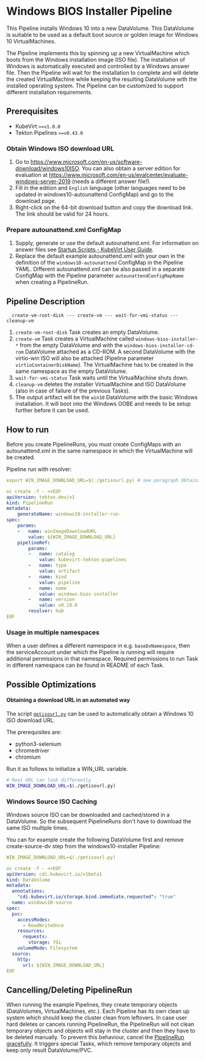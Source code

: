 # Windows BIOS Installer Pipeline

This Pipeline installs Windows 10 into a new DataVolume. This DataVolume is suitable to be used as a default boot source or golden image for Windows 10 VirtualMachines.

The Pipeline implements this by spinning up a new VirtualMachine which boots from the Windows installation image (ISO file). The installation of Windows is automatically executed and controlled by a Windows answer file. Then the Pipeline will wait for the installation to complete and will delete the created VirtualMachine while keeping the resulting DataVolume with the installed operating system. The Pipeline can be customized to support different installation requirements.

## Prerequisites

- KubeVirt `>=v1.0.0`
- Tekton Pipelines `>=v0.43.0`

### Obtain Windows ISO download URL

1. Go to https://www.microsoft.com/en-us/software-download/windows10ISO.
   You can also obtain a server edition for evaluation at https://www.microsoft.com/en-us/evalcenter/evaluate-windows-server-2019 (needs a different answer file!).
2. Fill in the edition and `English` language (other languages need to be updated in windows10-autounattend ConfigMap) and go to the download page.
3. Right-click on the 64-bit download button and copy the download link. The link should be valid for 24 hours.

### Prepare autounattend.xml ConfigMap

1. Supply, generate or use the default autounattend.xml.
   For information on answer files see [Startup Scripts - KubeVirt User Guide](https://kubevirt.io/user-guide/virtual_machines/startup_scripts/#sysprep).
2. Replace the default example autounattend.xml with your own in the definition of the `windows10-autounattend` ConfigMap in the Pipeline YAML.
   Different autounattend.xml can be also passed in a separate ConfigMap with the Pipeline parameter `autounattendConfigMapName` when creating a PipelineRun.

## Pipeline Description

```
  create-vm-root-disk --- create-vm --- wait-for-vmi-status --- cleanup-vm
```

1. `create-vm-root-disk` Task creates an empty DataVolume.
2. `create-vm` Task creates a VirtualMachine called `windows-bios-installer-*`
   from the empty DataVolume and with the `windows-bios-installer-cd-rom` DataVolume attached as a CD-ROM.
   A second DataVolume with the virtio-win ISO will also be attached (Pipeline parameter `virtioContainerDiskName`). The VirtualMachine has to be created in the same namespace as the empty DataVolume.
3. `wait-for-vmi-status` Task waits until the VirtualMachine shuts down.
4. `cleanup-vm` deletes the installer VirtualMachine and ISO DataVolume (also in case of failure of the previous Tasks).
5. The output artifact will be the `win10` DataVolume with the basic Windows installation.
   It will boot into the Windows OOBE and needs to be setup further before it can be used.

## How to run

Before you create PipelineRuns, you must create ConfigMaps with an autounattend.xml in the same namespace in which the VirtualMachine will be created.

Pipeline run with resolver:
```yaml
export WIN_IMAGE_DOWNLOAD_URL=$(./getisourl.py) # see paragraph Obtaining a download URL in an automated way

oc create -f - <<EOF
apiVersion: tekton.dev/v1
kind: PipelineRun
metadata:
    generateName: windows10-installer-run-
spec:
    params:
    -   name: winImageDownloadURL
        value: ${WIN_IMAGE_DOWNLOAD_URL}
    pipelineRef:
        params:
        -   name: catalog
            value: kubevirt-tekton-pipelines
        -   name: type
            value: artifact
        -   name: kind
            value: pipeline
        -   name: name
            value: windows-bios-installer
        -   name: version
            value: v0.19.0
        resolver: hub
EOF
```

### Usage in multiple namespaces

When a user defines a different namespace in e.g. `baseDvNamespace`, then the serviceAccount under which the Pipeline is running will require additional permissions in that namespace. Required permissions to run Task in different namespace can be found in README of each Task.

## Possible Optimizations

#### Obtaining a download URL in an automated way

The script [`getisourl.py`](https://github.com/kubevirt/kubevirt-tekton-tasks/blob/main/release/pipelines/windows-bios-installer/getisourl.py) can be used to automatically obtain a Windows 10 ISO download URL.

The prerequisites are:

- python3-selenium
- chromedriver
- chromium

Run it as follows to initialize a WIN_URL variable.

```bash
# Real URL can look differently
WIN_IMAGE_DOWNLOAD_URL=$(./getisourl.py)
```

### Windows Source ISO Caching

Windows source ISO can be downloaded and cached/stored in a DataVolume. So the subsequent PipelineRuns don't have to download the same ISO multiple times.

You can for example create the following DataVolume first and remove create-source-dv step from the windows10-installer Pipeline:

```yaml
WIN_IMAGE_DOWNLOAD_URL=$(./getisourl.py)

oc create -f - <<EOF
apiVersion: cdi.kubevirt.io/v1beta1
kind: DataVolume
metadata:
  annotations:
    "cdi.kubevirt.io/storage.bind.immediate.requested": "true"
  name: windows10-source
spec:
  pvc:
    accessModes:
      - ReadWriteOnce
    resources:
      requests:
        storage: 7Gi
    volumeMode: Filesystem
  source:
    http:
      url: ${WIN_IMAGE_DOWNLOAD_URL}
EOF
```

## Cancelling/Deleting PipelineRun

When running the example Pipelines, they create temporary objects (DataVolumes, VirtualMachines, etc.). Each Pipeline has its own clean up system which should keep the cluster clean from leftovers. In case user hard deletes or cancels running PipelineRun, the PipelineRun will not clean temporary objects and objects will stay in the cluster and then they have to be deleted manually. To prevent this behaviour, cancel the [PipelineRun gracefully](https://tekton.dev/docs/pipelines/pipelineruns/#gracefully-cancelling-a-pipelinerun). It triggers special Tasks, which remove temporary objects and keep only result DataVolume/PVC.
